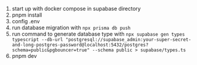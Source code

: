 1. start up with docker compose in supabase directory
2. pnpm install
3. config .env
4. run database migration with `npx prisma db push`
5. run command to generate database type with
   `npx supabase gen types typescript --db-url "postgresql://supabase_admin:your-super-secret-and-long-postgres-password@localhost:5432/postgres?schema=public&pgbouncer=true" --schema public > supabase/types.ts`
6. pnpm dev
